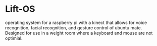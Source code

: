 # Lift-OS
operating system for a raspberry pi with a kinect that allows for voice recognition, facial recognition, and gesture control of ubuntu mate. Designed for use in a weight room where a keyboard and mouse are not optimial.
